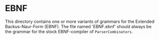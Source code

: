EBNF
====

This directory contains one or more variants of grammars for the Extended
Backus-Naur-Form (EBNF). The file named 'EBNF.ebnf' should always be the grammar
for the stock EBNF-compiler of `ParserCombinators`.
